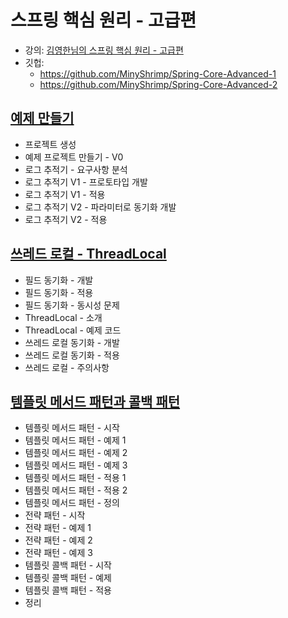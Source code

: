 # 스프링 핵심 원리 - 고급편

* 강의:
  [김영한님의 스프링 핵심 원리 - 고급편](https://www.inflearn.com/course/%EC%8A%A4%ED%94%84%EB%A7%81-%ED%95%B5%EC%8B%AC-%EC%9B%90%EB%A6%AC-%EA%B3%A0%EA%B8%89%ED%8E%B8/dashboard)
* 깃헙:
    * https://github.com/MinyShrimp/Spring-Core-Advanced-1
    * https://github.com/MinyShrimp/Spring-Core-Advanced-2

## [예제 만들기](강의/1강)

* 프로젝트 생성
* 예제 프로젝트 만들기 - V0
* 로그 추적기 - 요구사항 분석
* 로그 추적기 V1 - 프로토타입 개발
* 로그 추적기 V1 - 적용
* 로그 추적기 V2 - 파라미터로 동기화 개발
* 로그 추적기 V2 - 적용

## [쓰레드 로컬 - ThreadLocal](강의/2강)

* 필드 동기화 - 개발
* 필드 동기화 - 적용
* 필드 동기화 - 동시성 문제
* ThreadLocal - 소개
* ThreadLocal - 예제 코드
* 쓰레드 로컬 동기화 - 개발
* 쓰레드 로컬 동기화 - 적용
* 쓰레드 로컬 - 주의사항

## [템플릿 메서드 패턴과 콜백 패턴](강의/3강)

* 템플릿 메서드 패턴 - 시작
* 템플릿 메서드 패턴 - 예제 1
* 템플릿 메서드 패턴 - 예제 2
* 템플릿 메서드 패턴 - 예제 3
* 템플릿 메서드 패턴 - 적용 1
* 템플릿 메서드 패턴 - 적용 2
* 템플릿 메서드 패턴 - 정의
* 전략 패턴 - 시작
* 전략 패턴 - 예제 1
* 전략 패턴 - 예제 2
* 전략 패턴 - 예제 3
* 템플릿 콜백 패턴 - 시작
* 템플릿 콜백 패턴 - 예제
* 템플릿 콜백 패턴 - 적용
* 정리